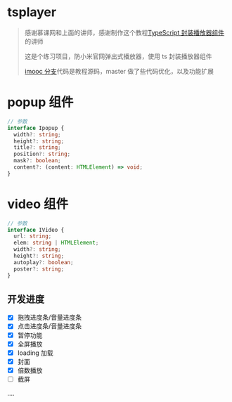 # tsplayer

> 感谢慕课网和上面的讲师，感谢制作这个教程[TypeScript 封装播放器组件](https://www.imooc.com/learn/1243 "简介：1、搭建TS开发环境 2、分析案例需求 3、了解什么是组件化 4、案例样式排版布局 5、功能模块组件化开发
")的讲师
>
> 这是个练习项目，防小米官网弹出式播放器，使用 ts 封装播放器组件
>
> [imooc 分支](https://github.com/ruizer/tsplayer/tree/imooc)代码是教程源码，master 做了些代码优化，以及功能扩展

# popup 组件

```ts
// 参数
interface Ipopup {
  width?: string;
  height?: string;
  title?: string;
  position?: string;
  mask?: boolean;
  content?: (content: HTMLElement) => void;
}
```

# video 组件

```ts
// 参数
interface IVideo {
  url: string;
  elem: string | HTMLElement;
  width?: string;
  height?: string;
  autoplay?: boolean;
  poster?: string;
}
```

## 开发进度

- [x] 拖拽进度条/音量进度条
- [x] 点击进度条/音量进度条
- [x] 暂停功能
- [x] 全屏播放
- [x] loading 加载
- [x] 封面
- [x] 倍数播放
- [ ] 截屏

....
